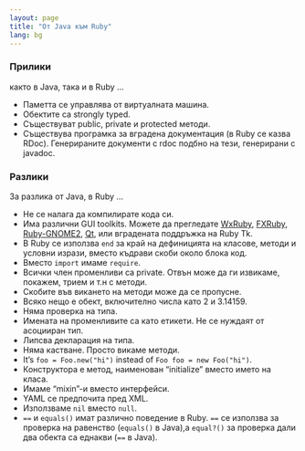 ```yaml
---
layout: page
title: "Oт Java към Ruby"
lang: bg
---
```


### Прилики

както в Java, така и в Ruby …

* Паметта се управлява от виртуалната машина.
* Обектите са strongly typed.
* Съществуват public, private и protected методи.
* Съществува програмка за вградена документация (в Ruby се казва RDoc).
  Генерираните документи с rdoc подбно на тези, генерирани с javadoc.

### Разлики

За разлика от Java, в Ruby …

* Не се налага да компилирате кода си.
* Има различни GUI toolkits. Можете да прегледате [WxRuby][1],
  [FXRuby][2], [Ruby-GNOME2][3], [Qt][4], или вградената поддръжка на Ruby Tk.
* В Ruby се използва `end` за край на дефиницията на класове, методи и
  условни изрази, вместо къдрави скоби около блока код.
* Вместо `import` имаме `require`.
* Всички член променливи са private. Отвън може да ги извикаме, покажем,
  трием и т.н с методи.
* Скобите във викането на методи може да се пропусне.
* Всяко нещо е обект, включително числа като 2 и 3.14159.
* Няма проверка на типа.
* Имената на променливите са като етикети. Не се нуждаят от асоцииран
  тип.
* Липсва декларация на типа.
* Няма кастване. Просто викаме методи.
* It’s `foo = Foo.new("hi")` instead of `Foo foo = new Foo("hi")`.
* Конструктора е метод, наименован “initialize” вместо името на класа.
* Имаме “mixin”-и вместо интерфейси.
* YAML се предпочита пред XML.
* Използваме `nil` вместо `null`.
* `==` и `equals()` имат различно поведение в Ruby. `==` се използва за
  проверка на равенство (`equals()` в Java),а `equal?()` за проверка
  дали два обекта са еднакви (`==` в Java).



[1]: http://wxruby.rubyforge.org/wiki/wiki.pl
[2]: http://www.fxruby.org/
[3]: http://ruby-gnome2.sourceforge.jp/
[4]: https://github.com/ryanmelt/qtbindings/
